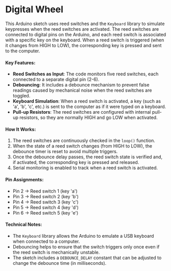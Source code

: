 # Digital Wheel
This Arduino sketch uses reed switches and the `Keyboard` library to simulate keypresses when the reed switches are activated. The reed switches are connected to digital pins on the Arduino, and each reed switch is associated with a specific key on the keyboard. When a reed switch is triggered (when it changes from HIGH to LOW), the corresponding key is pressed and sent to the computer.

#### Key Features:
- **Reed Switches as Input**: The code monitors five reed switches, each connected to a separate digital pin (2-6).
- **Debouncing**: It includes a debounce mechanism to prevent false readings caused by mechanical noise when the reed switches are toggled.
- **Keyboard Simulation**: When a reed switch is activated, a key (such as 'a', 'b', 'c', etc.) is sent to the computer as if it were typed on a keyboard.
- **Pull-up Resistors**: The reed switches are configured with internal pull-up resistors, so they are normally HIGH and go LOW when activated.

#### How It Works:
1. The reed switches are continuously checked in the `loop()` function.
2. When the state of a reed switch changes (from HIGH to LOW), the debounce timer is reset to avoid multiple triggers.
3. Once the debounce delay passes, the reed switch state is verified and, if activated, the corresponding key is pressed and released.
4. Serial monitoring is enabled to track when a reed switch is activated.

#### Pin Assignments:
- Pin 2 -> Reed switch 1 (key 'a')
- Pin 3 -> Reed switch 2 (key 'b')
- Pin 4 -> Reed switch 3 (key 'c')
- Pin 5 -> Reed switch 4 (key 'd')
- Pin 6 -> Reed switch 5 (key 'e')

#### Technical Notes:
- The `Keyboard` library allows the Arduino to emulate a USB keyboard when connected to a computer.
- Debouncing helps to ensure that the switch triggers only once even if the reed switch is mechanically unstable.
- The sketch includes a `DEBOUNCE_DELAY` constant that can be adjusted to change the debounce time (in milliseconds).
